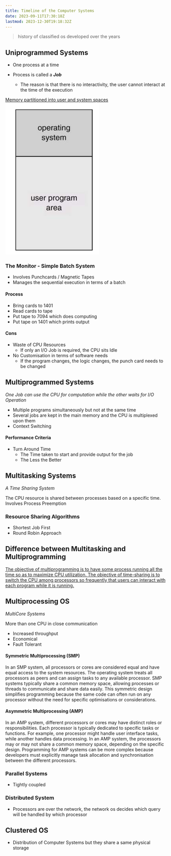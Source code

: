 ```yaml
---
title: Timeline of the Computer Systems
date: 2023-09-11T17:30:18Z
lastmod: 2023-12-30T19:18:32Z
---
```


> history of classified os developed over the years

## Uniprogrammed Systems

* One process at a time
* Process is called a ***Job***

  * The reason is that there is no interactivity, the user cannot interact at the time of the execution

[Memory partitioned into user and system spaces](assets/Operating%20Systems%20-%20CS604%20Handouts-20230917173807-mvuhx4l.pdf#page=5)\
​![](assets/Operating%20Systems%20-%20CS604%20Handouts-P5-20230929092908-20230929092909-ma5tbb5.png)​

### The Monitor - Simple Batch System

* Involves Punchcards / Magnetic Tapes
* Manages the sequential execution in terms of a batch

#### Process

* Bring cards to 1401
* Read cards to tape
* Put tape to 7094 which does computing
* Put tape on 1401 which prints output

#### Cons

* Waste of CPU Resources
  * If only an I/O Job is required, the CPU sits Idle
* No Customisation in terms of software needs
  * If the program changes, the logic changes, the punch card needs to be changed

## Multiprogrammed Systems

*One Job can use the CPU for computation while the other waits for I/O Operation*

* Multiple programs simultaneously but <span class="text-highlight">not at the same time</span>
* Several jobs are kept in the main memory and the CPU is multiplexed upon them
* Context Switching

#### Performance Criteria

* Turn Around Time
  * The Time taken to start and provide output for the job
  * The Less the Better

## Multitasking Systems

*A Time Sharing System*

The CPU resource is shared between processes based on a specific time.
Involves Process Preemption

### Resource Sharing Algorithms

* Shortest Job First
* Round Robin Approach

## Difference between Multitasking and Multiprogramming

[The objective of multiprogramming is to have some process running all the time so as to maximize CPU utilization](assets/Operating%20Systems%20-%20CS604%20Handouts-20230917173807-mvuhx4l.pdf#page=31)[. The objective of time-sharing is to switch the CPU among processors so frequently that users can interact with each program while it is running.](assets/Operating%20Systems%20-%20CS604%20Handouts-20230917173807-mvuhx4l.pdf#page=31)

## Multiprocessing OS

*MultiCore Systems*

More than one CPU in close communication

* Increased throughput
* Economical
* Fault Tolerant

#### Symmetric Multiprocessing (SMP)

In an SMP system, all processors or cores are considered equal and have equal access to the system resources. The operating system treats <span class="text-highlight">all processors as peers</span> and can assign tasks to any available processor. SMP systems typically share a <span class="text-highlight">common memory space</span>, allowing processes or threads to communicate and share data easily. This symmetric design simplifies programming because the same code can often run on any processor without the need for specific optimisations or considerations.

#### Asymmetric Multiprocessing (AMP)

In an AMP system, different processors or cores may have distinct roles or responsibilities. Each processor is typically dedicated to specific tasks or functions. For example, one processor might handle user interface tasks, while another handles data processing. In an AMP system, the processors <span class="text-highlight">may or may not share a common memory space</span>, depending on the specific design. Programming for AMP systems can be more complex because developers must explicitly manage task allocation and synchronisation between the different processors.

### Parallel Systems

* Tightly coupled

### Distributed System

* Processors are over the network, the network os decides which query will be handled by which processor

## Clustered OS

* Distribution of Computer Systems but they share a <span class="text-highlight">same physical storage</span>
